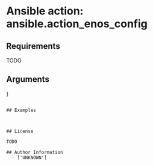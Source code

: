 # Ansible action: ansible.action_enos_config





## Requirements

TODO

## Arguments

}
```

## Examples



## License

TODO

## Author Information
  - ['UNKNOWN']
